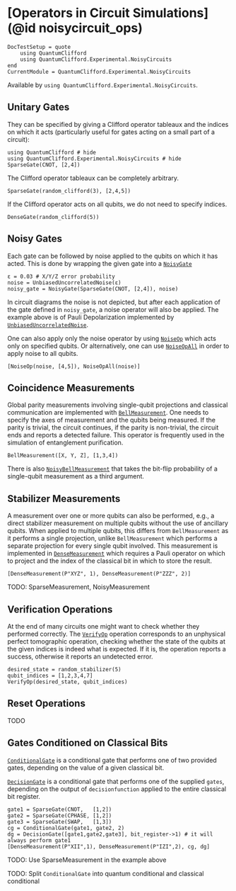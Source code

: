 # [Operators in Circuit Simulations](@id noisycircuit_ops)

```@meta
DocTestSetup = quote
    using QuantumClifford
    using QuantumClifford.Experimental.NoisyCircuits
end
CurrentModule = QuantumClifford.Experimental.NoisyCircuits
```

Available by `using QuantumClifford.Experimental.NoisyCircuits`.

## Unitary Gates

They can be specified by giving a Clifford operator tableaux and the indices on which it acts
(particularly useful for gates acting on a small part of a circuit):

```@example 1
using QuantumClifford # hide
using QuantumClifford.Experimental.NoisyCircuits # hide
SparseGate(CNOT, [2,4])
```

The Clifford operator tableaux can be completely arbitrary.
```@example 1
SparseGate(random_clifford(3), [2,4,5])
```

If the Clifford operator acts on all qubits, we do not need to specify indices.
```@example 1
DenseGate(random_clifford(5))
```

## Noisy Gates

Each gate can be followed by noise applied to the qubits on which it has acted.
This is done by wrapping the given gate into a [`NoisyGate`](@ref)

```@example 1
ε = 0.03 # X/Y/Z error probability
noise = UnbiasedUncorrelatedNoise(ε)
noisy_gate = NoisyGate(SparseGate(CNOT, [2,4]), noise)
```

In circuit diagrams the noise is not depicted, but after each application of the gate defined in `noisy_gate`, a noise operator will also be applied. The example above is of Pauli Depolarization implemented by [`UnbiasedUncorrelatedNoise`](@ref).

One can also apply only the noise operator by using [`NoiseOp`](@ref) which acts only on specified qubits. Or alternatively, one can use [`NoiseOpAll`](@ref) in order to apply noise to all qubits.

```@example 1
[NoiseOp(noise, [4,5]), NoiseOpAll(noise)]
```

## Coincidence Measurements

Global parity measurements involving single-qubit projections and classical communication are implemented with [`BellMeasurement`](@ref). One needs to specify the axes of measurement and the qubits being measured. If the parity is trivial, the circuit continues, if the parity is non-trivial, the circuit ends and reports a detected failure.
This operator is frequently used in the simulation of entanglement purification.

```@example 1
BellMeasurement([X, Y, Z], [1,3,4])
```

There is also [`NoisyBellMeasurement`](@ref) that takes the bit-flip probability of a single-qubit measurement as a third argument.

## Stabilizer Measurements

A measurement over one or more qubits can also be performed, e.g., a direct stabilizer measurement on multiple qubits without the use of ancillary qubits. When applied to multiple qubits, this differs from `BellMeasurement` as it performs a single projection, unlike `BellMeasurement` which performs a separate projection for every single qubit involved. This measurement is implemented in [`DenseMeasurement`](@ref) which requires a Pauli operator on which to project and the index of the classical bit in which to store the result.

```@example 1
[DenseMeasurement(P"XYZ", 1), DenseMeasurement(P"ZZZ", 2)]
```

TODO: SparseMeasurement, NoisyMeasurement

## Verification Operations

At the end of many circuits one might want to check whether they performed correctly. The [`VerifyOp`](@ref) operation corresponds to an unphysical perfect tomographic operation, checking whether the state of the qubits at the given indices is indeed what is expected. If it is, the operation reports a success, otherwise it reports an undetected error.

```@example 1
desired_state = random_stabilizer(5)
qubit_indices = [1,2,3,4,7]
VerifyOp(desired_state, qubit_indices)
```

## Reset Operations

TODO

## Gates Conditioned on Classical Bits


[`ConditionalGate`](@ref) is a conditional gate that performs one of two provided gates, depending on the value of a given classical bit.

[`DecisionGate`](@ref) is a conditional gate that performs one of the supplied `gates`, depending on the output of `decisionfunction` applied to the entire classical bit register.

```@example 1
gate1 = SparseGate(CNOT,   [1,2])
gate2 = SparseGate(CPHASE, [1,2])
gate3 = SparseGate(SWAP,   [1,3])
cg = ConditionalGate(gate1, gate2, 2)
dg = DecisionGate([gate1,gate2,gate3], bit_register->1) # it will always perform gate1
[DenseMeasurement(P"XII",1), DenseMeasurement(P"IZI",2), cg, dg]
```

TODO: Use SparseMeasurement in the example above

TODO: Split `ConditionalGate` into quantum conditional and classical conditional